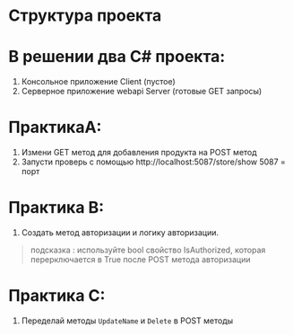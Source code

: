 # Структура проекта

# В решении два C# проекта:

1. Консольное приложение Client (пустое)
2. Серверное приложение webapi Server (готовые GET запросы)


# ПрактикаA:

1. Измени GET метод для добавления продукта на POST метод
2. Запусти проверь с помощью http://localhost:5087/store/show     5087 = порт


# Практика B:
1. Создать метод авторизации и логику авторизации.
> подсказка : используйте bool свойство IsAuthorized, которая перерключается в True после POST метода авторизации


# Практика C:
1. Переделай методы `UpdateName` и `Delete` в POST методы